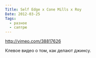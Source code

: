```yaml
---
Title: Self Edge x Cone Mills x Roy
Date: 2012-03-25
Tags:
  - разное
  - саптрю
---
```


http://vimeo.com/38817626

Клевое видео о том, как делают джинсу.